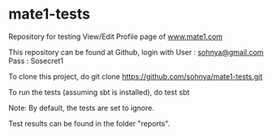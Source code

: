 # mate1-tests

Repository for testing View/Edit Profile page of www.mate1.com

This repository can be found at Github, login with 
User : sohnya@gmail.com
Pass : Sosecret1

To clone this project, do 
git clone https://github.com/sohnya/mate1-tests.git

To run the tests (assuming sbt is installed), do
test sbt

Note: By default, the tests are set to ignore.

Test results can be found in the folder "reports". 


